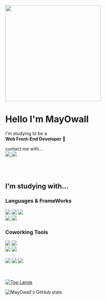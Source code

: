 
<img src='https://user-images.githubusercontent.com/97934878/190205731-f912cffd-d005-4c2f-8a27-279a15edafb4.jpeg' width=300 />

  # Hello I'm MayOwall
  I'm studying to be a <br>
  **Web Front-End Developer** 👾
  
  contact me with...
  <br>
  <a href="https://github.com/MayOwall">
    <img src="https://img.shields.io/badge/github-FFA0A0?style=for-the-badge&logo=github&logoColor=white">
  </a>
  <a href="https://mayowall.tistory.com/">
    <img src="https://img.shields.io/badge/tistory-FFF7B3?style=for-the-badge&logo=tistory&logoColor=white">
  </a>
  
  <br>
  <br>
  

    
  ## I'm studying with...
  
  ### Languages & FrameWorks
  <div>
  <img src="https://img.shields.io/badge/HTML5-E34F26?style=for-the-badge&logo=HTML5&logoColor=white">
  <img src="https://img.shields.io/badge/CSS3-1572B6?style=for-the-badge&logo=CSS3&logoColor=white">
  <img src="https://img.shields.io/badge/Javascript-F7DF1E?style=for-the-badge&logo=Javascript&logoColor=white">
  <br>
  <img src="https://img.shields.io/badge/React-61DAFB?style=for-the-badge&logo=React&logoColor=white">
  <img src="https://img.shields.io/badge/Vue.js-4FC08D?style=for-the-badge&logo=Vue.js&logoColor=white">
  </div>
  
  ### Coworking Tools
  
  <div>
  <img src="https://img.shields.io/badge/Storybook-FF4785?style=for-the-badge&logo=Storybook&logoColor=white">
  <img src="https://img.shields.io/badge/Figma-F24E1E?style=for-the-badge&logo=Figma&logoColor=white">
  <br>
  <img src="https://img.shields.io/badge/Prettier-F7B93E?style=for-the-badge&logo=Prettier&logoColor=white">
  <img src="https://img.shields.io/badge/Eslint-4B32C3?style=for-the-badge&logo=Eslint&logoColor=white">
  <br>
  <br>
  <img src="https://img.shields.io/badge/github-181717?style=for-the-badge&logo=github&logoColor=white">
  <img src="https://img.shields.io/badge/Slack-4A154B?style=for-the-badge&logo=Slack&logoColor=white">
  <img src="https://img.shields.io/badge/Notion-000000?style=for-the-badge&logo=Notion&logoColor=white">
  </div>
  
  <br>
  <br>
  

  

  [![Top Langs](https://github-readme-stats.vercel.app/api/top-langs/?username=MayOwall&layout=compact&title_color=ffffff&text_color=ffffff&bg_color=DEG,FFA0A0,FFF7B3)](https://github.com/anuraghazra/github-readme-stats)

  ![MayOwall's GitHub stats](https://github-readme-stats.vercel.app/api?username=MayOwall&show_icons=true&title_color=ffffff&text_color=ffffff&icon_color=fff7B3&bg_color=DEG,FFA0A0,FFF7B3)


